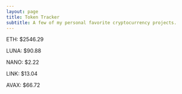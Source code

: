 ```yaml
---
layout: page
title: Token Tracker
subtitle: A few of my personal favorite cryptocurrency projects.
---
```


<!--BEGINCRYPTOINPUT-->
ETH: $2546.29

LUNA: $90.88

NANO: $2.22

LINK: $13.04

AVAX: $66.72

<!--ENDCRYPTOINPUT-->
